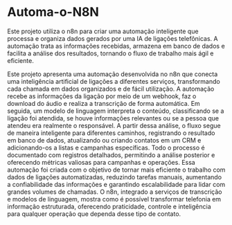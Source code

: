 # Automa-o-N8N
Este projeto utiliza o n8n para criar uma automação inteligente que processa e organiza dados gerados por uma IA de ligações telefônicas. A automação trata as informações recebidas, armazena em banco de dados e facilita a análise dos resultados, tornando o fluxo de trabalho mais ágil e eficiente.

Este projeto apresenta uma automação desenvolvida no n8n que conecta uma inteligência artificial de ligações a diferentes serviços, transformando cada chamada em dados organizados e de fácil utilização. A automação recebe as informações da ligação por meio de um webhook, faz o download do áudio e realiza a transcrição de forma automática. Em seguida, um modelo de linguagem interpreta o conteúdo, classificando se a ligação foi atendida, se houve informações relevantes ou se a pessoa que atendeu era realmente o responsável. A partir dessa análise, o fluxo segue de maneira inteligente para diferentes caminhos, registrando o resultado em banco de dados, atualizando ou criando contatos em um CRM e adicionando-os a listas e campanhas específicas. Todo o processo é documentado com registros detalhados, permitindo a análise posterior e oferecendo métricas valiosas para campanhas e operações. Essa automação foi criada com o objetivo de tornar mais eficiente o trabalho com dados de ligações automatizadas, reduzindo tarefas manuais, aumentando a confiabilidade das informações e garantindo escalabilidade para lidar com grandes volumes de chamadas. O n8n, integrado a serviços de transcrição e modelos de linguagem, mostra como é possível transformar telefonia em informação estruturada, oferecendo praticidade, controle e inteligência para qualquer operação que dependa desse tipo de contato.
